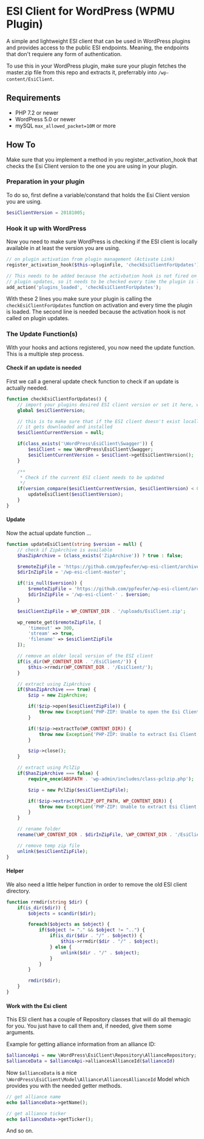 # ESI Client for WordPress (WPMU Plugin)

A simple and lightweight ESI client that can be used in WordPress plugins and provides access to the public ESI endpoints. Meaning, the endpoints that don't requiere any form of authentication.

To use this in your WordPress plugin, make sure your plugin fetches the master.zip file from this repo and extracts it, preferrably into `/wp-content/EsiClient`.

## Requirements
- PHP 7.2 or newer
- WordPress 5.0 or newer
- mySQL `max_allowed_packet=10M` or more

## How To
Make sure that you implement a method in you register_activation_hook that checks the Esi Client version to the one you are using in your plugin.

### Preparation in your plugin
To do so, first define a variable/constand that holds the Esi Client version you are using.

```php
$esiClientVersion = 20181005;
```

### Hook it up with WordPress
Now you need to make sure WordPress is checking if the ESI client is locally available in at least the version you are using.

```php
// on plugin activation from plugin management (Activate Link)
register_activation_hook($this->pluginFile, 'checkEsiClientForUpdates');

// This needs to be added because the activbation hook is not fired on
// plugin updates, so it needs to be checked every time the plugin is loaded
add_action('plugins_loaded', 'checkEsiClientForUpdates');
```

With these 2 lines you make sure your plugin is calling the `checkEsiClientForUpdates` function on activation and every time the plugin is loaded. The second line is needed because the activation hook is not called on plugin updates.

### The Update Function(s)
With your hooks and actions registered, you now need the update function. This is a multiple step process.

#### Check if an update is needed
First we call a general update check function to check if an update is actually needed.

```php
function checkEsiClientForUpdates() {
    // import your plugins desired ESI client version or set it here, what ever you like
    global $esiClientVersion;

    // this is to make sure that if the ESI client doesn't exist locally
    // it gets downloaded and installed
    $esiClientCurrentVersion = null;

    if(class_exists('\WordPress\EsiClient\Swagger')) {
        $esiClient = new \WordPress\EsiClient\Swagger;
        $esiClientCurrentVersion = $esiClient->getEsiClientVersion();
    }

    /**
     * Check if the current ESI client needs to be updated
     */
    if(version_compare($esiClientCurrentVersion, $esiClientVersion) < 0) {
        updateEsiClient($esiClientVersion);
    }
}
```

#### Update
Now the actual update function ...

```php
function updateEsiClient(string $version = null) {
    // check if ZipArchive is available
    $hasZipArchive = (class_exists('ZipArchive')) ? true : false;

    $remoteZipFile = 'https://github.com/ppfeufer/wp-esi-client/archive/master.zip';
    $dirInZipFile = '/wp-esi-client-master';

    if(!is_null($version)) {
        $remoteZipFile = 'https://github.com/ppfeufer/wp-esi-client/archive/v' . $version . '.zip';
        $dirInZipFile = '/wp-esi-client-' . $version;
    }

    $esiClientZipFile = WP_CONTENT_DIR . '/uploads/EsiClient.zip';

    wp_remote_get($remoteZipFile, [
        'timeout' => 300,
        'stream' => true,
        'filename' => $esiClientZipFile
    ]);

    // remove an older local version of the ESI client
    if(is_dir(WP_CONTENT_DIR . '/EsiClient/')) {
        $this->rrmdir(WP_CONTENT_DIR . '/EsiClient/');
    }

    // extract using ZipArchive
    if($hasZipArchive === true) {
        $zip = new ZipArchive;

        if(!$zip->open($esiClientZipFile)) {
            throw new Exception('PHP-ZIP: Unable to open the Esi Client zip file');
        }

        if(!$zip->extractTo(WP_CONTENT_DIR)) {
            throw new Exception('PHP-ZIP: Unable to extract Esi Client zip file');
        }

        $zip->close();
    }

    // extract using PclZip
    if($hasZipArchive === false) {
        require_once(ABSPATH . 'wp-admin/includes/class-pclzip.php');

        $zip = new PclZip($esiClientZipFile);

        if(!$zip->extract(PCLZIP_OPT_PATH, WP_CONTENT_DIR)) {
            throw new Exception('PHP-ZIP: Unable to extract Esi Client zip file');
        }
    }

    // rename folder
    rename(\WP_CONTENT_DIR . $dirInZipFile, \WP_CONTENT_DIR . '/EsiClient/');

    // remove temp zip file
    unlink($esiClientZipFile);
}
```

#### Helper
We also need a little helper function in order to remove the old ESI client directory.

```php
function rrmdir(string $dir) {
    if(is_dir($dir)) {
        $objects = scandir($dir);

        foreach($objects as $object) {
            if($object != "." && $object != "..") {
                if(is_dir($dir . "/" . $object)) {
                    $this->rrmdir($dir . "/" . $object);
                } else {
                    unlink($dir . "/" . $object);
                }
            }
        }

        rmdir($dir);
    }
}
```

#### Work with the Esi client
This ESI client has a couple of Repository classes that will do all themagic for you. You just have to call them and, if needed, give them some arguments.

Example for getting alliance information from an alliance ID:

```php
$allianceApi = new \WordPress\EsiClient\Repository\AllianceRepository;
$allianceData = $allianceApi->alliancesAllianceId($allianceId)
```

Now `$allianceData` is a nice `\WordPress\EsiClient\Model\Alliance\AlliancesAllianceId` Model which provides you with the needed getter methods.

```php
// get alliance name
echo $allianceData->getName();

// get alliance ticker
echo $allianceData->getTicker();
```

And so on.
